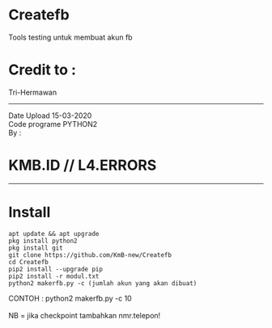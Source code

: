# Createfb
Tools testing untuk membuat akun fb
# Credit to : 
Tri-Hermawan
____________________________________
Date Upload 15-03-2020<br> 
Code programe PYTHON2<br>
By :
# KMB.ID // L4.ERRORS
____________________________________
# Install
```
apt update && apt upgrade
pkg install python2
pkg install git
git clone https://github.com/KmB-new/Createfb
cd Createfb
pip2 install --upgrade pip
pip2 install -r modul.txt
python2 makerfb.py -c (jumlah akun yang akan dibuat) 
```
CONTOH : python2 makerfb.py -c 10
<br>
<br>
NB = jika checkpoint tambahkan nmr.telepon! 

